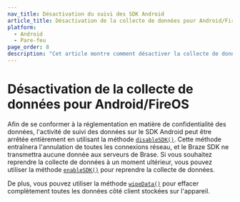 ```yaml
---
nav_title: Désactivation du suivi des SDK Android
article_title: Désactivation de la collecte de données pour Android/FireOS
platform:
  - Android
  - Pare-feu
page_order: 8
description: "Cet article montre comment désactiver la collecte de données pour votre application Android."
---
```


# Désactivation de la collecte de données pour Android/FireOS

Afin de se conformer à la réglementation en matière de confidentialité des données, l'activité de suivi des données sur le SDK Android peut être arrêtée entièrement en utilisant la méthode [`disableSDK()`][1]. Cette méthode entraînera l'annulation de toutes les connexions réseau, et le Braze SDK ne transmettra aucune donnée aux serveurs de Brase. Si vous souhaitez reprendre la collecte de données à un moment ultérieur, vous pouvez utiliser la méthode [`enableSDK()`][2] pour reprendre la collecte de données.

De plus, vous pouvez utiliser la méthode [`wipeData()`][3] pour effacer complètement toutes les données côté client stockées sur l'appareil.

[1]: https://appboy.github.io/appboy-android-sdk/kdoc/braze-android-sdk/com.appboy/-appboy/disable-sdk.html
[2]: https://appboy.github.io/appboy-android-sdk/kdoc/braze-android-sdk/com.appboy/-appboy/enable-sdk.html
[3]: https://appboy.github.io/appboy-android-sdk/kdoc/braze-android-sdk/com.appboy/-appboy/wipe-data.html
